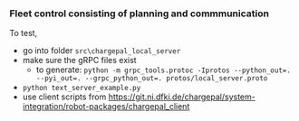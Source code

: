 ### Fleet control consisting of planning and commmunication

To test,

- go into folder `src\chargepal_local_server`
- make sure the gRPC files exist
  - to generate: `python -m grpc_tools.protoc -Iprotos --python_out=. --pyi_out=. --grpc_python_out=. protos/local_server.proto`
- `python text_server_example.py`
- use client scripts from https://git.ni.dfki.de/chargepal/system-integration/robot-packages/chargepal_client
